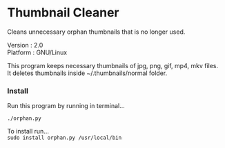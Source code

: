 # Thumbnail Cleaner
Cleans unnecessary orphan thumbnails that is no longer used.  

Version : 2.0  
Platform : GNU/Linux  

 This program keeps necessary thumbnails of jpg, png, gif, mp4, mkv files.  
 It deletes thumbnails inside ~/.thumbnails/normal folder.  

### Install
Run this program by running in terminal...  

 `./orphan.py`  

To install run...  
`sudo install orphan.py /usr/local/bin`  

